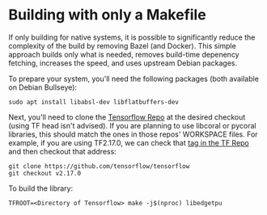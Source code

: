 # Building with only a Makefile

If only building for native systems, it is possible to significantly reduce the complexity of the build by removing Bazel (and Docker). This simple approach builds only what is needed, removes build-time depenency fetching, increases the speed, and uses upstream Debian packages.

To prepare your system, you'll need the following packages (both available on Debian Bullseye):
```
sudo apt install libabsl-dev libflatbuffers-dev
```

Next, you'll need to clone the [Tensorflow Repo](https://github.com/tensorflow/tensorflow) at the desired checkout (using TF head isn't advised). If you are planning to use libcoral or pycoral libraries, this should match the ones in those repos' WORKSPACE files. For example, if you are using TF2.17.0, we can check that [tag in the TF Repo](https://github.com/tensorflow/tensorflow/commit/ad6d8cc177d0c868982e39e0823d0efbfb95f04c) and then checkout that address:
```
git clone https://github.com/tensorflow/tensorflow
git checkout v2.17.0
```

To build the library:
```
TFROOT=<Directory of Tensorflow> make -j$(nproc) libedgetpu
```

